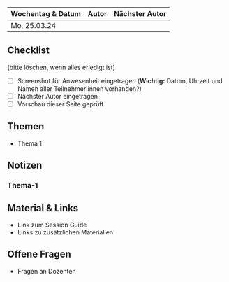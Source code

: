 | Wochentag & Datum | Autor | Nächster Autor |
| :---------------- | :---- | :------------- |
| Mo, 25.03.24      |       |                |

## Checklist

(bitte löschen, wenn alles erledigt ist)

- [ ] Screenshot für Anwesenheit eingetragen (**Wichtig:** Datum, Uhrzeit und Namen aller Teilnehmer:innen vorhanden?)
- [ ] Nächster Autor eingetragen
- [ ] Vorschau dieser Seite geprüft

## Themen

- Thema 1

## Notizen

### Thema-1

## Material & Links

- Link zum Session Guide
- Links zu zusätzlichen Materialien

## Offene Fragen

- Fragen an Dozenten
